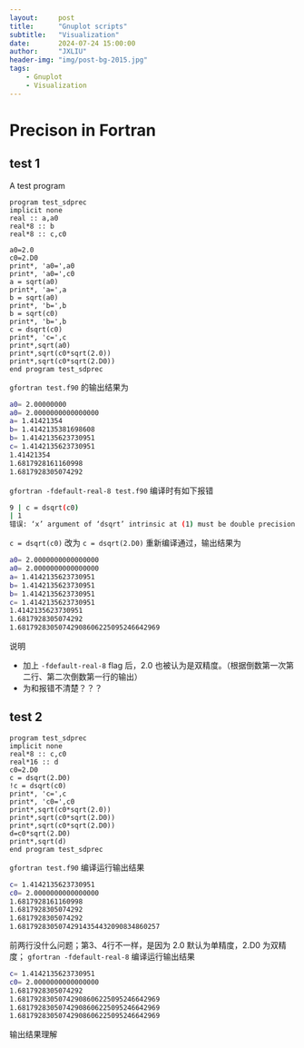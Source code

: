 ```yaml
---
layout:     post
title:      "Gnuplot scripts"
subtitle:   "Visualization"
date:       2024-07-24 15:00:00
author:     "JXLIU"
header-img: "img/post-bg-2015.jpg"
tags:
    - Gnuplot
    - Visualization
---
```


# Precison in Fortran
## test 1
A test program

```Fortran
program test_sdprec  
implicit none  
real :: a,a0  
real*8 :: b  
real*8 :: c,c0  
  
a0=2.0  
c0=2.D0  
print*, 'a0=',a0  
print*, 'a0=',c0  
a = sqrt(a0)  
print*, 'a=',a  
b = sqrt(a0)  
print*, 'b=',b  
b = sqrt(c0)  
print*, 'b=',b  
c = dsqrt(c0)  
print*, 'c=',c  
print*,sqrt(a0)  
print*,sqrt(c0*sqrt(2.0))  
print*,sqrt(c0*sqrt(2.D0))  
end program test_sdprec
```
`gfortran test.f90` 的输出结果为
```Bash
a0= 2.00000000  
a0= 2.0000000000000000  
a= 1.41421354  
b= 1.4142135381698608  
b= 1.4142135623730951  
c= 1.4142135623730951  
1.41421354  
1.6817928161160998  
1.6817928305074292
```
`gfortran -fdefault-real-8 test.f90` 编译时有如下报错
```Bash
9 | c = dsqrt(c0)  
| 1  
错误: ‘x’ argument of ‘dsqrt’ intrinsic at (1) must be double precision
```
`c = dsqrt(c0)` 改为 `c = dsqrt(2.D0)` 重新编译通过，输出结果为
```Bash
a0= 2.0000000000000000  
a0= 2.0000000000000000  
a= 1.4142135623730951  
b= 1.4142135623730951  
b= 1.4142135623730951  
c= 1.4142135623730951  
1.4142135623730951  
1.6817928305074292  
1.68179283050742908606225095246642969
```
说明

- 加上 `-fdefault-real-8` flag 后，2.0 也被认为是双精度。（根据倒数第一次第二行、第二次倒数第一行的输出）
- 为和报错不清楚？？？

## test 2
```Fortran
program test_sdprec  
implicit none  
real*8 :: c,c0  
real*16 :: d  
c0=2.D0  
c = dsqrt(2.D0)  
!c = dsqrt(c0)  
print*, 'c=',c  
print*, 'c0=',c0  
print*,sqrt(c0*sqrt(2.0))  
print*,sqrt(c0*sqrt(2.D0))  
print*,sqrt(c0*sqrt(2.D0))  
d=c0*sqrt(2.D0)  
print*,sqrt(d)  
end program test_sdprec
```
`gfortran test.f90` 编译运行输出结果
```Bash
c= 1.4142135623730951  
c0= 2.0000000000000000  
1.6817928161160998  
1.6817928305074292  
1.6817928305074292  
1.68179283050742914354432090834860257
```
前两行没什么问题；第3、4行不一样，是因为 2.0 默认为单精度，2.D0 为双精度；
`gfortran -fdefault-real-8` 编译运行输出结果
```Bash
c= 1.4142135623730951  
c0= 2.0000000000000000  
1.6817928305074292  
1.68179283050742908606225095246642969  
1.68179283050742908606225095246642969  
1.68179283050742908606225095246642969
```
输出结果理解

<!--stackedit_data:
eyJoaXN0b3J5IjpbLTExNzIzNTk5MTIsNTIyODAwNTA4XX0=
-->
